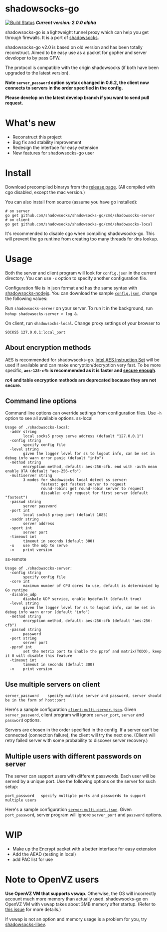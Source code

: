 # shadowsocks-go

[![Build Status](https://travis-ci.org/shadowsocks/shadowsocks-go.png?branch=master)](https://travis-ci.org/shadowsocks/shadowsocks-go) ___Current version: 2.0.0 alpha___ 

shadowsocks-go is a lightweight tunnel proxy which can help you get through firewalls. It is a port of [shadowsocks](https://github.com/clowwindy/shadowsocks).

shadowsocks-go v2.0 is based on old version and has been totally reconstruct. Aimed to be easy use as a packet for gopher and server developer to by pass GFW.

The protocol is compatible with the origin shadowsocks (if both have been upgraded to the latest version).

**Note `server_password` option syntax changed in 0.6.2, the client now connects to servers in the order specified in the config.**

**Please develop on the latest develop branch if you want to send pull request.**

# What's new
* Reconstruct this project
* Bug fix and stability improvement
* Redesign the interface for easy extension
* New features for shadowsocks-go user

# Install

Download precompiled binarys from the [release page](https://github.com/shadowsocks/shadowsocks-go/releases). (All compiled with cgo disabled, except the mac version.)

You can also install from source (assume you have go installed):

```
# on server
go get github.com/shadowsocks/shadowsocks-go/cmd/shadowsocks-server
# on client
go get github.com/shadowsocks/shadowsocks-go/cmd/shadowsocks-local
```

It's recommended to disable cgo when compiling shadowsocks-go. This will prevent the go runtime from creating too many threads for dns lookup.

# Usage

Both the server and client program will look for `config.json` in the current directory. You can use `-c` option to specify another configuration file.

Configuration file is in json format and has the same syntax with [shadowsocks-nodejs](https://github.com/clowwindy/shadowsocks-nodejs/). You can download the sample [`config.json`](https://github.com/shadowsocks/shadowsocks-go/blob/master/config.json), change the following values:



Run `shadowsocks-server` on your server. To run it in the background, run `hohup shadowsocks-server > log &`.

On client, run `shadowsocks-local`. Change proxy settings of your browser to

```
SOCKS5 127.0.0.1:local_port
```

## About encryption methods

AES is recommended for shadowsocks-go. [Intel AES Instruction Set](http://en.wikipedia.org/wiki/AES_instruction_set) will be used if available and can make encryption/decryption very fast. To be more specific, **`aes-128-cfb` is recommended as it is faster and [secure enough](https://www.schneier.com/blog/archives/2009/07/another_new_aes.html)**.

**rc4 and table encryption methods are deprecated because they are not secure.**

## Command line options

Command line options can override settings from configuration files. Use `-h` option to see all available options.
ss-local
```
Usage of ./shadowsocks-local:
  -addr string
        local socks5 proxy serve address (default "127.0.0.1")
  -config string
        specify config file
  -level string
        given the logger level for ss to logout info, can be set in debug info warn error panic (default "info")
  -method string
        encryption method, default: aes-256-cfb. end with -auth mean enable OTA (default "aes-256-cfb")
  -multiserver string
        3 modes for shadowsocks local detect ss server:
                fastest: get fastest server to request
                round-robin: get round-robin server to request
                dissable: only request for first server (default "fastest")
  -passwd string
        server password
  -port int
        local socks5 proxy port (default 1085)
  -saddr string
        server address
  -sport int
        server port
  -timeout int
        timeout in seconds (default 300)
  -u    use the udp to serve
  -v    print version
```

ss-remote
```
Usage of ./shadowsocks-server:
  -config string
        specify config file
  -core int
        maximum number of CPU cores to use, default is determinied by Go runtime
  -disable_udp
        diasbale UDP service, enable bydefault (default true)
  -level string
        given the logger level for ss to logout info, can be set in debug info warn error (default "info")
  -method string
        encryption method, default: aes-256-cfb (default "aes-256-cfb")
  -passwd string
        password
  -port string
        server port
  -pprof int
        set the metrix port to Enable the pprof and matrix(TODO), keep it 0 will disable this feature
  -timeout int
        timeout in seconds (default 300)
  -v    print version
```


## Use multiple servers on client

```
server_password    specify multiple server and password, server should be in the form of host:port
```

Here's a sample configuration [`client-multi-server.json`](https://github.com/shadowsocks/shadowsocks-go/blob/master/sample-config/client-multi-server.json). Given `server_password`, client program will ignore `server_port`, `server` and `password` options.

Servers are chosen in the order specified in the config. If a server can't be connected (connection failure), the client will try the next one. (Client will retry failed server with some probability to discover server recovery.)

## Multiple users with different passwords on server

The server can support users with different passwords. Each user will be served by a unique port. Use the following options on the server for such setup:

```
port_password   specify multiple ports and passwords to support multiple users
```

Here's a sample configuration [`server-multi-port.json`](https://github.com/shadowsocks/shadowsocks-go/blob/master/sample-config/server-multi-port.json). Given `port_password`, server program will ignore `server_port` and `password` options.

# WIP
* Make up the Encrypt packet with a better interface for easy extension
* Add the AEAD (testing in local)
* add PAC list for use

# Note to OpenVZ users

**Use OpenVZ VM that supports vswap**. Otherwise, the OS will incorrectly account much more memory than actually used. shadowsocks-go on OpenVZ VM with vswap takes about 3MB memory after startup. (Refer to [this issue](https://github.com/shadowsocks/shadowsocks-go/issues/3) for more details.)

If vswap is not an option and memory usage is a problem for you, try [shadowsocks-libev](https://github.com/madeye/shadowsocks-libev).
